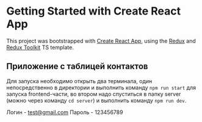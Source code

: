 # Getting Started with Create React App

This project was bootstrapped with [Create React App](https://github.com/facebook/create-react-app), using the [Redux](https://redux.js.org/) and [Redux Toolkit](https://redux-toolkit.js.org/) TS template.

## Приложение с таблицей контактов

Для запуска необходимо открыть два терминала, один непосредственно в директории 
и выполнить команду  `npm run start` для запуска frontend-части,
во втором надо спуститься в папку server (можно через команду `cd server`) и 
выполнить команду `npm run dev`.

Логин - test@gmail.com
Пароль - 123456789
